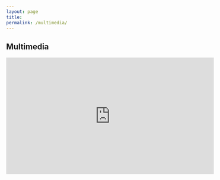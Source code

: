 ```yaml
---
layout: page
title: 
permalink: /multimedia/
---
```


## Multimedia

<iframe width="560" height="315" src="https://www.youtube.com/embed/B8ofWFx525s" frameborder="0" allowfullscreen></iframe>
